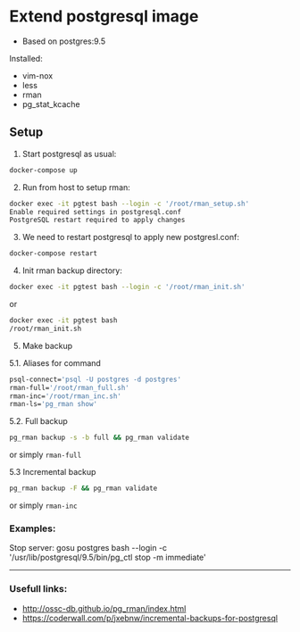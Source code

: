 # Extend postgresql image

* Based on postgres:9.5

Installed:
+ vim-nox
+ less
+ rman
+ pg_stat_kcache

## Setup
1. Start postgresql as usual:
```sh
docker-compose up
```

2. Run from host to setup rman:

```sh
docker exec -it pgtest bash --login -c '/root/rman_setup.sh' 
Enable required settings in postgresql.conf
PostgreSQL restart required to apply changes
```

3. We need to restart postgresql to apply new postgresl.conf:

```sh
docker-compose restart
```

4. Init rman backup directory:

```sh
docker exec -it pgtest bash --login -c '/root/rman_init.sh'
```

or

```sh
docker exec -it pgtest bash
/root/rman_init.sh
```

5. Make backup

5.1. Aliases for command

```sh
psql-connect='psql -U postgres -d postgres'
rman-full='/root/rman_full.sh'
rman-inc='/root/rman_inc.sh'
rman-ls='pg_rman show'
```

5.2. Full backup

```sh
pg_rman backup -s -b full && pg_rman validate
```

or simply `rman-full`

5.3 Incremental backup

```sh
pg_rman backup -F && pg_rman validate
```

or simply `rman-inc`


### Examples:
Stop server:
gosu postgres bash --login -c '/usr/lib/postgresql/9.5/bin/pg_ctl stop -m immediate'


---
### Usefull links:
- http://ossc-db.github.io/pg_rman/index.html
- https://coderwall.com/p/jxebnw/incremental-backups-for-postgresql
